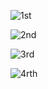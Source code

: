 ![1st](https://github.com/Varshinisaba/weather-app/assets/162007348/b19257fb-e36e-4155-a35c-1ac8b9973e49)

![2nd](https://github.com/Varshinisaba/weather-app/assets/162007348/d2b4522a-a527-48e0-88d4-c0b1d4d2c188)



![3rd](https://github.com/Varshinisaba/weather-app/assets/162007348/ace83841-8270-4fef-acdd-762d2fcc0142)



![4rth](https://github.com/Varshinisaba/weather-app/assets/162007348/e03d5633-7e63-4a77-a883-b7e5de94d0c9)
